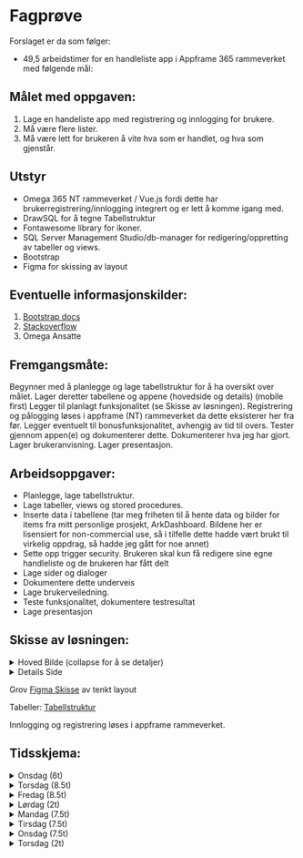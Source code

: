 # Fagprøve
Forslaget er da som følger:
- 49,5 arbeidstimer for en handleliste app i Appframe 365 rammeverket med følgende mål:

## Målet med oppgaven:
1. Lage en handeliste app med registrering og innlogging for brukere.
2. Må være flere lister.
3. Må være lett for brukeren å vite hva som er handlet, og hva som gjenstår.

## Utstyr
- Omega 365 NT rammeverket / Vue.js fordi dette har brukerregistrering/innlogging integrert og er lett å komme igang med.
- DrawSQL for å tegne Tabellstruktur
- Fontawesome library for ikoner.
- SQL Server Management Studio/db-manager for redigering/oppretting av tabeller og views.
- Bootstrap
- Figma for skissing av layout

## Eventuelle informasjonskilder:
1. [Bootstrap docs](https://getbootstrap.com/docs/5.0/getting-started/introduction/)
2. [Stackoverflow](https://stackoverflow.com/)
3. Omega Ansatte

## Fremgangsmåte:
Begynner med å planlegge og lage tabellstruktur for å ha oversikt over målet.
Lager deretter tabellene og appene (hovedside og details) (mobile first)
Legger til planlagt funksjonalitet (se Skisse av løsningen).
Registrering og pålogging løses i appframe (NT) rammeverket da dette eksisterer her fra før.
Legger eventuelt til bonusfunksjonalitet, avhengig av tid til overs.
Tester gjennom appen(e) og dokumenterer dette.
Dokumenterer hva jeg har gjort.
Lager brukeranvisning.
Lager presentasjon.

## Arbeidsoppgaver:
- Planlegge, lage tabellstruktur.
- Lage tabeller, views og stored procedures.
- Inserte data i tabellene (tar meg friheten til å hente data og bilder for items fra mitt personlige prosjekt, ArkDashboard. Bildene her er lisensiert for non-commercial use, så i tilfelle dette hadde vært brukt til virkelig oppdrag, så hadde jeg gått for noe annet)
- Sette opp trigger security. Brukeren skal kun få redigere sine egne handleliste og de brukeren har fått delt
- Lage sider og dialoger
- Dokumentere dette underveis
- Lage brukerveiledning.
- Teste funksjonalitet, dokumentere testresultat
- Lage presentasjon


## Skisse av løsningen:

<details>
    <summary>Hoved Bilde (collapse for å se detaljer)</summary>

- Oversikt over brukerens handlelister
    - Oversikt over antall varer i hver liste.
    - Footer med mulighet for å lage ny handleliste
    - "3 dotter" meny på hver handeliste som gir mulighet til å redigere listens navn eller slette den.
    - BONUS:
          - Brukeren kan dele sine handlelister med andre i samme dialogen til "3 dotter" menyen. Dette gjøres via en grid for å legge til personen en ønsker å dele med lg vise/slette de som allerede har blitt delt med.
          - Søkemulighet for å la brukeren søke i handelister
      
</details>

<details>
  <summary>Details Side</summary>

  - Oversikt over innholdet i handlelisten.
  - Liste med antall av varen
      - "3 dotter" meny til høyre som gir mulighet for å slette varen, eller redigere den, ved redigering åpnes dialog for redigering av vare, antall, unit og slette varen fra handlelisten
            - Plus og minus knapp for kjapp redigering av antall
      - Click på item eller checkboxen, checker ut varen og markerer denne som "checked" / blir streket ut.
      - Sortert etter kategori for å gjøre handlingen enklere
      - Footer med oversikt over hvor mange varer som er igjen
      - BONUS:
        - Søkemulighet for varer i handlelisten.
        - Mulighet for å la brukeren bestemme hva som skal sorteres på
        - Brukeren kan lage custom items vis varen ikke eksisterer i varelisten. Disse custom varene blir da lagt til i items tabellen med referanse til brukeren som laget denne custom varen
        - Autocomplete når brukeren skriver inn item i dialogen, vis itemet ikke eksister i listen, så kan brukeren opprette item selv (også kalt FreeSolo autocomplete)

</details>

Grov [Figma Skisse](https://www.figma.com/file/Tx8VgFlesvwddki1t5iBjc/Handleliste?type=design&node-id=0%3A1&mode=design&t=GO6XAJTYVCoCmlUx-1) av tenkt layout

Tabeller: [Tabellstruktur](https://drawsql.app/teams/arvid/diagrams/tabellstruktur)


Innlogging og registrering løses i appframe rammeverket.

## Tidsskjema:

<details>
    <summary>Onsdag (6t)</summary>

- Planlegging (4.5t)
- Tabellstruktur (1t)
- Dokumentere dagens aktivteter (0.5t)
</details>

<details>
    <summary>Torsdag (8.5t)</summary>

- Dokumentere dagens aktivteter (0.25t)
- Lage tabeller, inserte data, og lage trigger security (2t)
- Lage views og stored procedures (2.25t)
    - LookupItems
          - BONUS: filter på hvilke items brukeren har fått tilgang til gjennom delt handleliste
    - Handelister
    - HandleListeItems
    - Stored Procedure for å lage ny handleliste og ny handlelistevare og for å redigere varen
- Lage Hoved Side (4t)
    - Dialog for ny liste (Bonus: Legge til mulighet for å dele denne med andre)
    - Sette opp datasources, sortering
</details>

<details>
    <summary>Fredag (8.5t)</summary>

- Dokumentere dagens aktivteter og systemdokumentasjon (0.5t)
- Lage details Details siden (6t)
  - Legge til liste med varer, legge til funksjonalitet for å checke ut varer.
  - Dialog for å redigere vare.
- Justere app(ene), tilrettelegge for eventuelle endringer i scopet. (2t)
</details>

<details>
    <summary>Lørdag (2t)</summary>

- Fikse eventuelle scope endringer som ikke kom i mål på fredag (2t)
</details>

<details>
    <summary>Mandag (7.5t)</summary>

- Dokumentere dagens aktivteter og systemdokumentasjon (0.5t)
- Lage plan for testing, tester løsningen og dokumentere resultat (4t)
- Finjustere eventuelle mangler og feil etter test (2t)
- Begynne på dokumentasjon (1t)
  
</details>

<details>
    <summary>Tirsdag (7.5t)</summary>

- Dokumentere dagens aktivteter (0.5t)
- Lage systemdokumentasjon (3.5t)
- Lage brukerveiledning (3.5t)
</details>

<details>
    <summary>Onsdag (7.5t)</summary>

- Dokumentere dagens aktivteter (0.5t)
- Lage presentasjon (7t)
</details>

<details>
    <summary>Torsdag (2t)</summary>

- Presentering (1t)
- Egenvurdering (1t)
</details>

